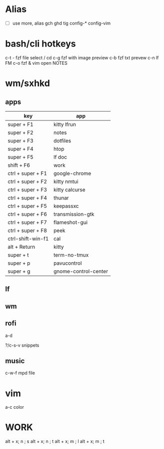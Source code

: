 # Alias
- [ ] use more, alias
    gch
    ghd
    tig
    config-*
    config-vim

# bash/cli hotkeys
c-t - fzf file select / cd
c-g fzf with image preview
c-b fzf txt prevew
c-n lf FM
c-o fzf & vim open NOTES

# wm/sxhkd
## apps
 | key               | app                  |
 |-------------------|----------------------|
 | super + F1        | kitty lfrun          |
 | super + F2        | notes                |
 | super + F3        | dotfiles             |
 | super + F4        | htop                 |
 | super + F5        | lf doc               |
 | shift + F6        | work                 |
 | ctrl + super + F1 | google-chrome        |
 | ctrl + super + F2 | kitty nmtui          |
 | ctrl + super + F3 | kitty calcurse       |
 | ctrl + super + F4 | thunar               |
 | ctrl + super + F5 | keepassxc            |
 | ctrl + super + F6 | transmission-gtk     |
 | ctrl + super + F7 | flameshot-gui        |
 | ctrl + super + F8 | peek                 |
 | ctrl-shift-win-f1 | cal                  |
 | alt + Return      | kitty                |
 | super + t         | term-no-tmux         |
 | super + p         | pavucontrol          |
 | super + g         | gnome-control-center |


## lf

## wm
## rofi
a-d

?/c-s-v snippets

## music
c-w-f mpd file

# vim
a-c color

# WORK
alt + x; n ; s
alt + x; n ; t
alt + x; m ; l
alt + x; m ; t
